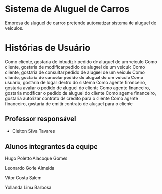 # Sistema de Aluguel de Carros

Empresa de aluguel de carros pretende automatizar sistema de aluguel de veiculos.

# Histórias de Usuário
Como cliente, gostaria de intrudizir pedido de aluguel de um veiculo
Como cliente, gostaria de modificar pedido de aluguel de um veiculo
Como cliente, gostaria de consultar pedido de aluguel de um veiculo
Como cliente, gostaria de cancelar pedido de aluguel de um veiculo
Como usuario, gostaria de logar dentro do sistema
Como agente financeiro, gostaria avaliar o pedido de aluguel do cliente
Como agente financeiro, gostaria modificar o pedido de aluguel do cliente
Como agente financeiro, gostaria autorizar contrato de credito para o cliente
Como agente financeiro, gostaria de emitir contrato de aluguel para o cliente


## Professor responsável

* Cleiton Silva Tavares

## Alunos integrantes da equipe

Hugo Poletto Alacoque Gomes

Leonardo Gorle Almeida

Vitor Costa Salem

Yollanda Lima Barbosa
